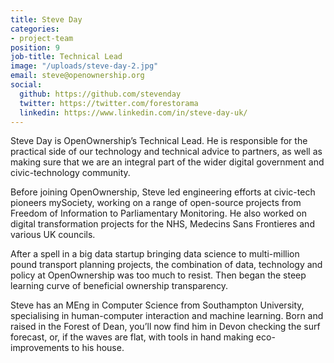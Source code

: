 ```yaml
---
title: Steve Day
categories:
- project-team
position: 9
job-title: Technical Lead
image: "/uploads/steve-day-2.jpg"
email: steve@openownership.org
social:
  github: https://github.com/stevenday
  twitter: https://twitter.com/forestorama
  linkedin: https://www.linkedin.com/in/steve-day-uk/
---
```


Steve Day is OpenOwnership’s Technical Lead. He is responsible for the practical side of our technology and technical advice to partners, as well as making sure that we are an integral part of the wider digital government and civic-technology community.

Before joining OpenOwnership, Steve led engineering efforts at civic-tech pioneers mySociety, working on a range of open-source projects from Freedom of Information to Parliamentary Monitoring. He also worked on digital transformation projects for the NHS, Medecins Sans Frontieres and various UK councils.

After a spell in a big data startup bringing data science to multi-million pound transport planning projects, the combination of data, technology and policy at OpenOwnership was too much to resist. Then began the steep learning curve of beneficial ownership transparency.

Steve has an MEng in Computer Science from Southampton University, specialising in human-computer interaction and machine learning. Born and raised in the Forest of Dean, you’ll now find him in Devon checking the surf forecast, or, if the waves are flat, with tools in hand making eco-improvements to his house.
